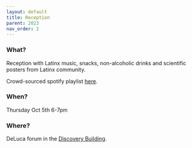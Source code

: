 ```yaml
---
layout: default
title: Reception
parent: 2023
nav_order: 2
---
```


### What?

Reception with Latinx music, snacks, non-alcoholic drinks and scientific posters from Latinx community.

Crowd-sourced spotify playlist [here](https://spotify.link/Y8qoOTASwDb).

### When?

Thursday Oct 5th 6-7pm

### Where?

DeLuca forum in the [Discovery Building](https://goo.gl/maps/AeCdxxd4Qx1BGH9k6).
